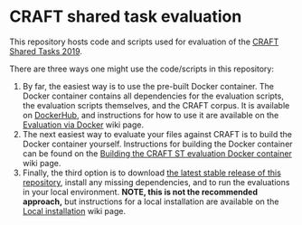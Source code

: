 # CRAFT shared task evaluation
This repository hosts code and scripts used for evaluation of the [CRAFT Shared Tasks 2019](https://sites.google.com/view/craft-shared-task-2019/home).

There are three ways one might use the code/scripts in this repository: 

1. By far, the easiest way is to use the pre-built Docker container. The Docker container contains all dependencies for the evaluation scripts, the evaluation scripts themselves, and the CRAFT corpus. It is available on [DockerHub](), and instructions for how to use it are available on the [Evaluation via Docker]() wiki page.
2. The next easiest way to evaluate your files against CRAFT is to build the Docker container yourself. Instructions for building the Docker container can be found on the [Building the CRAFT ST evaluation Docker container]() wiki page.
3. Finally, the third option is to download [the latest stable release of this repository](), install any missing dependencies, and to run the evaluations in your local environment. **NOTE, this is not the recommended approach,** but instructions for a local installation are available on the [Local installation]() wiki page.
